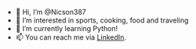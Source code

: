 - 👋 Hi, I’m @Nicson387
- 👀 I’m interested in sports, cooking, food and traveling
- 🌱 I’m currently learning Python! 
- 📫 You can reach me via [LinkedIn](https://www.linkedin.com/in/nicolas-krischker-358563117/).

<!---
Nicson387/Nicson387 is a ✨ special ✨ repository because its `README.md` (this file) appears on your GitHub profile.
You can click the Preview link to take a look at your changes.
--->
